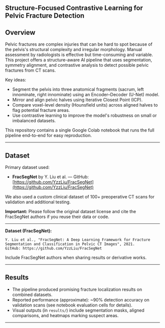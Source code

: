
## Structure-Focused Contrastive Learning for Pelvic Fracture Detection

## Overview
Pelvic fractures are complex injuries that can be hard to spot because of the pelvis's structural complexity and irregular morphology. Manual assessment by radiologists is effective but time-consuming and variable. This project offers a structure-aware AI pipeline that uses segmentation, symmetry alignment, and contrastive analysis to detect possible pelvic fractures from CT scans.

Key ideas:
- Segment the pelvis into three anatomical fragments (sacrum, left innominate, right innominate) using an Encoder–Decoder (U-Net) model.
- Mirror and align pelvic halves using Iterative Closest Point (ICP).
- Compare voxel-level density (Hounsfield units) across aligned halves to flag potential fracture areas.
- Use contrastive learning to improve the model's robustness on small or imbalanced datasets.

This repository contains a single Google Colab notebook that runs the full pipeline end-to-end for easy reproduction.

---

## Dataset

Primary dataset used:

* **FracSegNet** by Y. Liu et al. — GitHub: [https://github.com/YzzLiu/FracSegNet](https://github.com/YzzLiu/FracSegNet)

We also used a custom clinical dataset of 100+ preoperative CT scans for validation and additional testing.

**Important:** Please follow the original dataset license and cite the FracSegNet authors if you reuse their data or code.

---

**Dataset (FracSegNet):**

```
Y. Liu et al., "FracSegNet: A Deep Learning Framework for Fracture Segmentation and Classification in Pelvic CT Images", 2021.
GitHub: https://github.com/YzzLiu/FracSegNet
```

Include FracSegNet authors when sharing results or derivative works.

---

## Results

* The pipeline produced promising fracture localization results on combined datasets.
* Reported performance (approximate): ~90% detection accuracy on validation scans (see notebook evaluation cells for details).
* Visual outputs (in `results/`) include segmentation masks, aligned comparisons, and heatmaps marking suspect areas.

---


